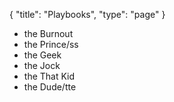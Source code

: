 {
  "title": "Playbooks",
  "type": "page"
}

- the Burnout
- the Prince/ss
- the Geek
- the Jock
- the That Kid
- the Dude/tte
